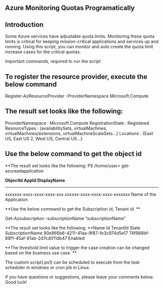 ## Azure Monitoring Quotas Programatically

## Introduction
Some Azure services have adjustable quota limits. Monitoring these quota limits is critical for keeping mission-critical applications and services up and running. Using this script, you can monitor and auto create the quota limit increase cases for the critical quotas.

Important commands, required to run the script


## To register the resource provider, execute the below command
Register-AzResourceProvider -ProviderNamespace Microsoft.Compute

## The result set looks like the following:
ProviderNamespace : Microsoft.Compute
RegistrationState : Registered
ResourceTypes     : {availabilitySets, virtualMachines,
                    virtualMachines/extensions,
                    virtualMachineScaleSets…}
Locations         : {East US, East US 2, West US, Central US…}

## Use the below command to get the object id

**The result set looks like the following:
PS /home/user> get-azureadapplication 

**ObjectId                             AppId                                  DisplayName**
--------                               -----                                  -----------
xxxxxxx-xxxx-xxxx-xxxx-xxx            xxxxxx-xxxx-xxxx-xxxx-xxxxxxx            Name of the Application


**Use the below command to get the Subscription id, Tenant id. **

Get-Azsubscription -subscriptionName “subscriptionName”

**The result set looks like the following:
**Name                Id                                   TenantId               State 
SubscriptionName 90e866b6-4211-41aa-9f87-fe3c974d5e17 74f988bf-89f1-45af-91ab-2d7cd011db47 Enabled

**The threshold limit value to trigger the case creation can be changed based on the business use case. **

The custom script(.ps1) can be scheduled to execute from the task scheduler in windows or cron job in Linux.

If you have questions or suggestions, please leave your comments below. Good luck!
